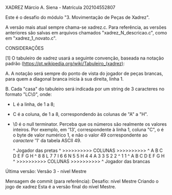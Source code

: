 XADREZ
Márcio A. Siena - Matrícula 202104552807

Este é o desafio do módulo "3. Movimentação de Peças de Xadrez".

A versão mais atual sempre chama-se xadrez.c.
Para referência, as versões anteriores são salvas em arquivos chamados "xadrez_N_descricao.c", como em "xadrez_1_novato.c".

CONSIDERAÇÕES 

[1]
O tabuleiro de xadrez usará a seguinte convenção, baseada na notação padrão
(https://pt.wikipedia.org/wiki/Tabuleiro_(xadrez):

A. A notação será sempre do ponto de vista do jogador de peças brancas, para quem a
diagonal branca inicia à sua direita, linha 1.

B. Cada "casa" do tabuleiro será indicada por um string de 3 caracteres no formato
"LC\0", onde:
- L é a linha, de 1 a 8;
- C é a coluna, de 1 a 8, correspondendo às colunas de "A" a "H".
- \0 é o null terminator.
Perceba que os números são realmente os valores inteiros. Por exemplo, em '13',
correspondente à linha 1, coluna "C", o é o byte de valor numérico 1, e não o valor 49
correspondente ao *caractere* '1' da tabela ASCII 49.

    ^      Jogador das pretas
    ^       >>>>>>>>>> COLUNAS >>>>>>>>>>
    ^       A   B   C   D   E   F   G   H
    ^    8                                 8
    L    7                                 7
    I    6                                 6
    N    5                                 5
    H    4                                 4
    A    3                                 3
    S    2                                 2
    ^    1                                 1
    ^       A   B   C   D   E   F   G   H
    ^       >>>>>>>>>> COLUNAS >>>>>>>>>>
    ^       Jogador das brancas


Última versão:
Versão 3 - nível Mestre

Mensagem de commit (para referência):
Desafio: nível Mestre
Criando o jogo de xadrez
Esta é a versão final do nível Mestre.
